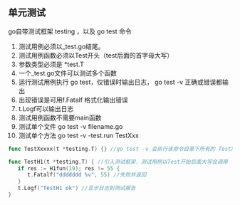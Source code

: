 



## 单元测试

go自带测试框架 testing  ，以及 go test 命令



1. 测试用例必须以_test.go结尾。
2. 测试用例函数必须以Test开头（test后面的首字母大写）
3. 参数类型必须是 *test.T
4. 一个_test.go文件可以测试多个函数
5. 运行测试用例执行 go test，仅错误时输出日志， go test -v 正确或错误都输出
6. 出现错误是可用f.Fatalf 格式化输出错误
7. t.Logf可以输出日志
8. 测试用例函数不需要main函数
9. 测试单个文件 go test -v filename.go
10. 测试单个方法 go test -v -test.run TestXxx

```go
func TestXxxxx(t *testing.T) {} //go test -v 会执行该命令目录下所有的 TestXxx

func TestH1(t *testing.T) { //引入测试框架，测试用例以Test开始后面大写会调用
   if res := H1fun(19); res != 55 {
      t.Fatalf("ddddddd %v", 55) //失败并返回
   }
   t.Logf("TestH1 ok") //显示日志到测试报告
}
```

